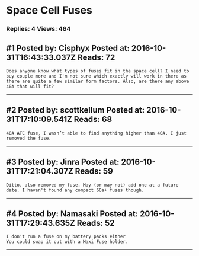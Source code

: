 # Space Cell Fuses

### Replies: 4 Views: 464

## \#1 Posted by: Cisphyx Posted at: 2016-10-31T16:43:33.037Z Reads: 72

```
Does anyone know what types of fuses fit in the space cell? I need to buy couple more and I'm not sure which exactly will work in there as there are quite a few similar form factors. Also, are there any above 40A that will fit?
```

---
## \#2 Posted by: scottkellum Posted at: 2016-10-31T17:10:09.541Z Reads: 68

```
40A ATC fuse, I wasn’t able to find anything higher than 40A. I just removed the fuse.
```

---
## \#3 Posted by: Jinra Posted at: 2016-10-31T17:21:04.307Z Reads: 59

```
Ditto, also removed my fuse. May (or may not) add one at a future date. I haven't found any compact 60a+ fuses though.
```

---
## \#4 Posted by: Namasaki Posted at: 2016-10-31T17:29:43.635Z Reads: 52

```
I don't run a fuse on my battery packs either
You could swap it out with a Maxi Fuse holder.
```

---
